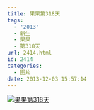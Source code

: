 ```yaml
---
title: 果果第318天
tags:
  - '2013'
  - 新生
  - 果果
  - 第318天
url: 2414.html
id: 2414
categories:
  - 图片
date: 2013-12-03 15:57:14
---
```


[![](http://photo.guolaijie.com/rooufer/uploads/2013/12/果果第318天.jpg "果果第318天")](http://photo.guolaijie.com/rooufer/uploads/2013/12/果果第318天.jpg)